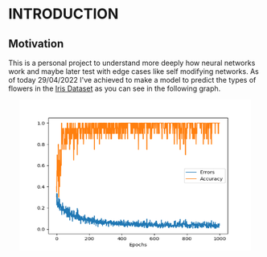 # INTRODUCTION
## Motivation
This is a personal project to understand more deeply how neural networks work and maybe later test with edge cases like self modifying networks. As of today 29/04/2022 I've achieved to make a model to predict the types of flowers in the [Iris Dataset](https://archive.ics.uci.edu/ml/datasets/iris) as you can see in the following graph.
<p align="center">
  <img width="460" height="300" src="https://github.com/glpcc/Neural_network_experiments/blob/master/img/Iris%20Data%20prediction.png">
</p>
